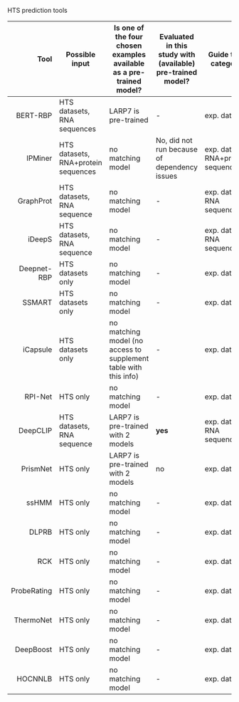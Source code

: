 HTS prediction tools


| Tool | Possible input | Is one of the four chosen examples available as a pre-trained model? | Evaluated in this study with (available) pre-trained model? | Guide tree category |
|-:|-|-|-|-|
BERT-RBP | HTS datasets, RNA sequences | LARP7 is pre-trained | - | exp. dataset
IPMiner | HTS datasets, RNA+protein sequences | no matching model | No, did not run because of dependency issues  | exp. dataset; RNA+protein sequence
GraphProt | HTS datasets, RNA sequence | no matching model | - | exp. dataset; RNA sequence
iDeepS | HTS datasets, RNA sequence | no matching model | - | exp. dataset; RNA sequence
Deepnet-RBP | HTS datasets only | no matching model | - | exp. dataset
SSMART | HTS datasets only | no matching model | - | exp. dataset
iCapsule | HTS datasets only | no matching model (no access to supplement table with this info) | - | exp. dataset
RPI-Net | HTS only | no matching model | - | exp. dataset
DeepCLIP | HTS datasets, RNA sequence | LARP7 is pre-trained with 2 models | **yes** | exp. dataset; RNA sequence
PrismNet | HTS only | LARP7 is pre-trained with 2 models | no | exp. dataset
ssHMM | HTS only | no matching model | - | exp. dataset
DLPRB | HTS only | no matching model | - | exp. dataset
RCK | HTS only | no matching model | - | exp. dataset
ProbeRating | HTS only | no matching model | - | exp. dataset
ThermoNet | HTS only | no matching model | - | exp. dataset
DeepBoost | HTS only | no matching model | - | exp. dataset
HOCNNLB | HTS only | no matching model | - | exp. dataset
